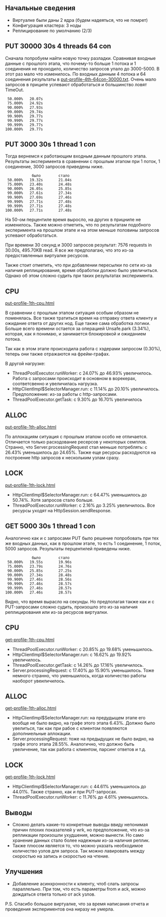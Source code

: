 ## Начальные сведения 
* Виртуалке были даны 2 ядра (будем надеяться, что не помрет)
* Конфигурация кластера: 3 ноды
* Реплицирование по умолчанию (2/3)

## PUT 30000 30s 4 threads 64 con

Сначала попробуем найти новую точку разладки. Сравнивая входные данные с прошлого этапа, что почему-то больше 1 потока
и 1 соединения не проходило, количество запросов упало до 3000-5000. В этот раз мало что изменилось. По входных данным
4 потока и 64 соединения результаты в [put-profile-4th-64con-30000.txt](put-profile-4th-64con-30000.txt). Очень мало
запросов в приципе успевают обработаться и большинство ловят TimeOut.

```
 50.000%   20.07s
 75.000%   24.92s
 90.000%   27.93s
 99.000%   29.74s
 99.900%   29.77s
 99.990%   29.77s
 99.999%   29.77s
100.000%   29.77s
```

## PUT 3000 30s 1 thread 1 con

Тогда вернемся к работающим входным данным прошлого этапа. Результаты эксперимента в сравнении с прошлым этапом при
1 поток, 1 соединение, 3000 запросов приведены ниже.

```
            было        стало
 50.000%   19.32s       21.04s
 75.000%   23.40s       24.48s
 90.000%   26.05s       25.85s
 99.000%   27.61s       27.34s
 99.900%   27.69s       27.46s
 99.990%   27.71s       27.48s
 99.999%   27.71s       27.48s
100.000%   27.71s       27.48s 
```

На 50-ом перцентиле время выросло, на других в прицнипе не изменилось. Также можно отметить, что по результатам
подобного эксперимента на прошлом этапе и на этом меньше половины запросов успевают обработаться.

При времени 30 секунд и 3000 запросов результат: 7576 requests in 30.00s, 495.70KB read. Я все же предполагаю, что это
из-за предоставленных виртуалке ресурсов.

Также стоит отметить, что при добавлении пересылки по сети из-за наличия реплицирования, время обработки должно
было увеличиться. Однако об этом сложно судить при таких результатах эксперимента.

## CPU

[put-profile-1th-cpu.html](put-profile-1th-cpu.html)

В сравнении с прошлым этапом ситуация особым образом не поменялась. Все также тратиться время на отправку ответа
клиенту и ожидание ответа от других нод. Еще также сама обработка логики. Больше всего времени остается за операцией
Unsafe.park (3.34%), которая, как я понимаю, и занимается блокировкой и ожиданием потока.

Так как в этом этапе происходила работа с хэдерами запросом (0.30%), теперь они также отражаются на фрейм-графах.

В другой нагрузке:
- ThreadPoolExecutor.runWorker: с 24.07% до 46.93% увеличилось. Работа с запросами происходит в основном в ворекерах,
соответсвенно и увеличилась нагрузка.
- HttpClientImpl$SelectorManager.run: с 11.14% до 20.10% увеличилось. Предположение: из-за работы с http-запросами.
- ThreadPoolExecutor.getTask: с 9.30% до 16.70% увеличилось

## ALLOC

[put-profile-1th-alloc.html](put-profile-1th-alloc.html)

По аллокациям ситуация с прошлым этапом особо не отличается. Отличается только расходование ресерсов у некоторых 
семплов. Странно, что Server.processingRequest стал меньше потреблять: с 26.43% уменьшилось до 24.65%. Также еще ресурсы
расходуются на построение http запросов к нескольким узлам сразу.

## LOCK

[put-profile-1th-lock.html](put-profile-1th-lock.html)

- HttpClientImpl$SelectorManager.run: с 64.47% уменьшилось до 50.74%. Хотя запросов стало больше.
- ThreadPoolExecutor.runWorker: с 2.16% до 3.25% увеличилось. Все ресурсы уходят на HttpSession.sendResponse.

## GET 5000 30s 1 thread 1 con

Аналогично как и с запросами PUT было решение попробовать при тех же входных данных, как в прошлом этапе, то есть 
1 соединение, 1 поток, 5000 запросов. Результаты перцентилей приведены ниже.

```
            было        стало
 50.000%   19.55s       19.96s
 75.000%   23.79s       24.76s
 90.000%   25.85s       27.25s
 99.000%   27.34s       28.48s
 99.900%   27.46s       28.56s
 99.990%   27.46s       28.57s
 99.999%   27.46s       28.57s
100.000%   27.46s       28.57s
```

Видно, что время вырасло на секунды. Но предполагая также как и с PUT-запросами сложно судить, произошло это из-за
наличия реплицирования или из-за ресурсов виртуалки.

## CPU

[get-profile-1th-cpu.html](get-profile-1th-cpu.html)

- ThreadPoolExecutor.runWorker: с 20.85% до 19.68% уменьшилось. 
- HttpClientImpl$SelectorManager.run: с 16.62% до 19.92% увеличилось.
- ThreadPoolExecutor.getTask: с 14.26% до 17.16% увеличилось.
- Server.processingRequest: с 17.40% до 15.90% уменьшилось. Тоже немного странно, что уменьшилось, когда количество
работы наоборот увеиличилось.

## ALLOC

[get-profile-1th-alloc.html](get-profile-1th-alloc.html)

- HttpClientImpl$SelectorManager.run: на предудыщем этапе его вообще не было видно, на графе этого этапа 6.43%.
Должно было увелиться, так как при рабое с клиентом появляются дополниельные аллокации.
- Server.processingRequest: тоже на предыдущих не было видно, на графе этого этапа 28.55%. Аналогично, что должно быть
увеличение, так как работа с клиентом, парсинг ответов и т.д.

## LOCK

[get-profile-1th-lock.html](get-profile-1th-lock.html)

- HttpClientImpl$SelectorManager.run: с 44.61% уменьшилось до 44.01%. Также странно, как и при PUT-запросах.
- ThreadPoolExecutor.runWorker: с 11.76% до 4.61% уменьшилось.

## Выводы

- Сложно делать какие-то конкретные выводы ввиду непонимая причин плохих показателей у wrk, но предположение, что из-за
репликации произошли ухудшения, можно вынести. Но само хранение данных стало более надежным из-за наличия реплик.
- Также плюсом является то, что можно указать необходимое количество узлов для запроса. Так можно лавировать между
скоростью на запись и скоростью на чтение.

## Улучшения

- Добавление асинхронности к клиенту, чтоб слать запросы параллельно. При том, что есть параметры from и ack, можно
дождаться ответа только от ack узлов.

P.S. Спасибо большое виртуалке, что за время написания отчета и проведения экспериментов она ниразу не умерла.